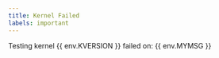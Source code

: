 ```yaml
---
title: Kernel Failed
labels: important
---
```

Testing kernel {{ env.KVERSION }} failed on: {{ env.MYMSG }}
